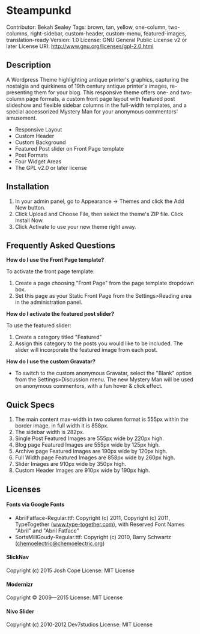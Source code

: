 # Steampunkd

Contributor: Bekah Sealey
Tags: brown, tan, yellow, one-column, two-columns, right-sidebar, custom-header, custom-menu, featured-images, translation-ready
Version: 1.0
License: GNU General Public License v2 or later
License URI: http://www.gnu.org/licenses/gpl-2.0.html

## Description 
A Wordpress Theme highlighting antique printer's graphics, capturing the nostalgia and quirkiness of 19th century antique printer's images, re-presenting them for your blog. This responsive theme offers one- and two-column page formats, a custom front page layout with featured post slideshow and flexible sidebar columns in the full-width templates, and a special accessorized Mystery Man for your anonymous commentors' amusement.

* Responsive Layout
* Custom Header
* Custom Background
* Featured Post slider on Front Page template
* Post Formats
* Four Widget Areas
* The GPL v2.0 or later license

## Installation

1. In your admin panel, go to Appearance -> Themes and click the Add New button.
2. Click Upload and Choose File, then select the theme's ZIP file. Click Install Now.
3. Click Activate to use your new theme right away.

## Frequently Asked Questions

**How do I use the Front Page template?**

To activate the front page template: 
1. Create a page choosing "Front Page" from the page template dropdown box. 
2. Set this page as your Static Front Page from the Settings>Reading area in the administration panel.


**How do I activate the featured post slider?**

To use the featured slider:
1. Create a category titled "Featured"
2. Assign this category to the posts you would like to be included. The slider will incorporate the featured image from each post.


**How do I use the custom Gravatar?**

* To switch to the custom anonymous Gravatar, select the "Blank" option from the Settings>Discussion menu. The new Mystery Man will be used on anonymous commentors, with a fun hover & click effect.

## Quick Specs 

1. The main content max-width in two column format is 555px within the border image, in full width it is 858px.
2. The sidebar width is 282px.
3. Single Post Featured Images are 555px wide by 220px high.
4. Blog page Featured Images are 555px wide by 125px high.
5. Archive page Featured Images are 190px wide by 120px high.
6. Full Width page Featured Images are 858px wide by 260px high.
7. Slider Images are 910px wide by 350px high.
8. Custom Header Images are 910px wide by 190px high.

## Licenses

#### Fonts via Google Fonts
* AbrilFatface-Regular.ttf: Copyright (c) 2011, Copyright (c) 2011, TypeTogether (www.type-together.com), with Reserved Font Names "Abril" and "Abril Fatface"
* SortsMillGoudy-Regular.ttf: Copyright (c) 2010, Barry Schwartz (chemoelectric@chemoelectric.org)

#### SlickNav
Copyright (c) 2015 Josh Cope
License: MIT License

#### Modernizr
Copyright © 2009—2015
License: MIT License

#### Nivo Slider
Copyright (c) 2010-2012 Dev7studios
License: MIT License